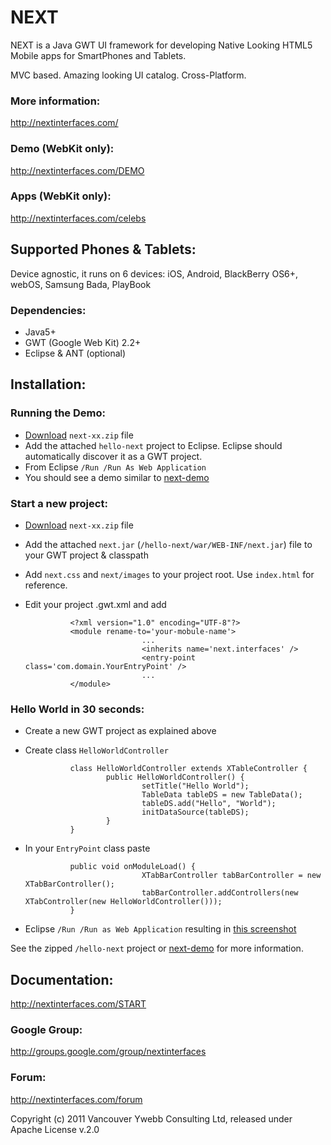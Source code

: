 NEXT
====

NEXT is a Java GWT UI framework for developing Native Looking HTML5 Mobile apps for SmartPhones and Tablets. 

MVC based. Amazing looking UI catalog. Cross-Platform.

### More information:
http://nextinterfaces.com/
 
### Demo (WebKit only):
http://nextinterfaces.com/DEMO

### Apps (WebKit only):
http://nextinterfaces.com/celebs


Supported Phones & Tablets:
---------------------------

Device agnostic, it runs on 6 devices: iOS, Android, BlackBerry OS6+, webOS, Samsung Bada, PlayBook

### Dependencies:
* Java5+
* GWT (Google Web Kit) 2.2+
* Eclipse & ANT (optional)
	
Installation:
-------------

### Running the Demo:
* [Download](http://nextinterfaces.com/download) `next-xx.zip` file 
* Add the attached `hello-next` project to Eclipse. Eclipse should automatically discover it as a GWT project.
* From Eclipse `/Run /Run As Web Application`
* You should see a demo similar to [next-demo](http://nextinterfaces.com/demo)

### Start a new project:
* [Download](http://nextinterfaces.com/download) `next-xx.zip` file 
* Add the attached `next.jar` (`/hello-next/war/WEB-INF/next.jar`) file to your GWT project & classpath
* Add `next.css` and `next/images` to your project root. Use `index.html` for reference.
* Edit your project .gwt.xml and add

				<?xml version="1.0" encoding="UTF-8"?>
				<module rename-to='your-mobule-name'>
								...
								<inherits name='next.interfaces' />
								<entry-point class='com.domain.YourEntryPoint' />
								...
				</module>


### Hello World in 30 seconds:

* Create a new GWT project as explained above 
* Create class `HelloWorldController`

				class HelloWorldController extends XTableController {
						public HelloWorldController() {
								setTitle("Hello World");
								TableData tableDS = new TableData();
								tableDS.add("Hello", "World");
								initDataSource(tableDS);
						}
				}
      
* In your `EntryPoint` class paste

				public void onModuleLoad() {
								XTabBarController tabBarController = new XTabBarController();
								tabBarController.addControllers(new XTabController(new HelloWorldController()));
				}

      
* Eclipse `/Run /Run as Web Application` resulting in [this screenshot](http://goo.gl/fFQXY)

See the zipped `/hello-next` project or [next-demo](https://github.com/nextinterfaces/next-demo) for more information.


Documentation:
--------------

http://nextinterfaces.com/START

### Google Group:
http://groups.google.com/group/nextinterfaces

### Forum:
http://nextinterfaces.com/forum

Copyright (c) 2011 Vancouver Ywebb Consulting Ltd, released under Apache License v.2.0
 
